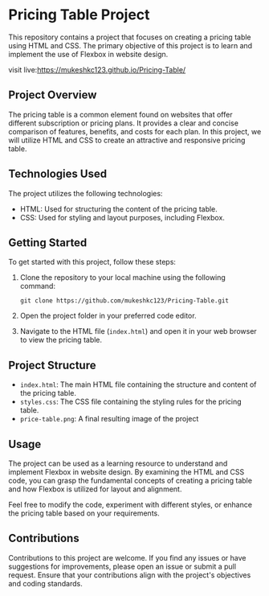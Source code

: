 # Pricing Table Project

This repository contains a project that focuses on creating a pricing table using HTML and CSS. The primary objective of this project is to learn and implement the use of Flexbox in website design.

 visit live:https://mukeshkc123.github.io/Pricing-Table/

## Project Overview

The pricing table is a common element found on websites that offer different subscription or pricing plans. It provides a clear and concise comparison of features, benefits, and costs for each plan. In this project, we will utilize HTML and CSS to create an attractive and responsive pricing table.

## Technologies Used

The project utilizes the following technologies:

- HTML: Used for structuring the content of the pricing table.
- CSS: Used for styling and layout purposes, including Flexbox.

## Getting Started

To get started with this project, follow these steps:

1. Clone the repository to your local machine using the following command:

   ```
   git clone https://github.com/mukeshkc123/Pricing-Table.git
   ```

2. Open the project folder in your preferred code editor.

3. Navigate to the HTML file (`index.html`) and open it in your web browser to view the pricing table.

## Project Structure
- `index.html`: The main HTML file containing the structure and content of the pricing table.
- `styles.css`: The CSS file containing the styling rules for the pricing table.
- `price-table.png`: A final resulting image of the project
## Usage

The project can be used as a learning resource to understand and implement Flexbox in website design. By examining the HTML and CSS code, you can grasp the fundamental concepts of creating a pricing table and how Flexbox is utilized for layout and alignment.

Feel free to modify the code, experiment with different styles, or enhance the pricing table based on your requirements.

## Contributions

Contributions to this project are welcome. If you find any issues or have suggestions for improvements, please open an issue or submit a pull request. Ensure that your contributions align with the project's objectives and coding standards.
